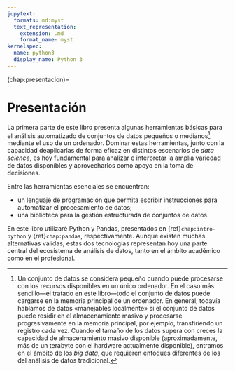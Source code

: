 ```yaml
---
jupytext:
  formats: md:myst
  text_representation:
    extension: .md
    format_name: myst
kernelspec:
  name: python3
  display_name: Python 3
---
```


(chap:presentacion)=
# Presentación

La primera parte de este libro presenta algunas herramientas básicas para el
análisis automatizado de conjuntos de datos pequeños o medianos[^big-data]
mediante el uso de un ordenador. Dominar estas herramientas, junto con la
capacidad deaplicarlas de forma eficaz en distintos escenarios de
_data science_, es hoy fundamental para analizar e interpretar la amplia
variedad de datos disponibles y aprovecharlos como apoyo en la toma de
decisiones.

Entre las herramientas esenciales se encuentran:

- un lenguaje de programación que permita escribir instrucciones para
  automatizar el procesamiento de datos;
- una biblioteca para la gestión estructurada de conjuntos de datos.

En este libro utilizaré Python y Pandas, presentados en
{ref}`chap:intro-python` y {ref}`chap:pandas`, respectivamente. Aunque
existen muchas alternativas válidas, estas dos tecnologías representan hoy
una parte central del ecosistema de análisis de datos, tanto en el ámbito
académico como en el profesional.

[^big-data]: Un conjunto de datos se considera pequeño cuando puede procesarse
con los recursos disponibles en un único ordenador. En el caso más
sencillo&mdash;el tratado en este libro&mdash;todo el conjunto de datos puede
cargarse en la memoria principal de un ordenador. En general, todavía hablamos
de datos «manejables localmente» si el conjunto de datos puede residir en el
almacenamiento masivo y procesarse progresivamente en la memoria principal, por
ejemplo, transfiriendo un registro cada vez. Cuando el tamaño de los datos
supera con creces la capacidad de almacenamiento masivo disponible
(aproximadamente, más de un terabyte con el hardware actualmente disponible),
entramos en el ámbito de los _big data_, que requieren enfoques diferentes de
los del análisis de datos tradicional.
